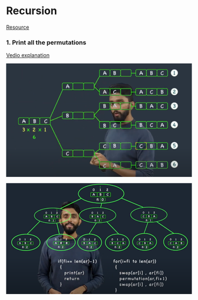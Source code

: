 # Recursion


[Resource](https://takeuforward.org/recursion/introduction-to-recursion-understand-recursion-by-printing-something-n-times/)


### 1. Print all the permutations

[Vedio explanation](https://www.youtube.com/watch?v=vKQ6oUH02gw)

![img.png](../images/img.png)

![img_1.png](../images/img_1.png)